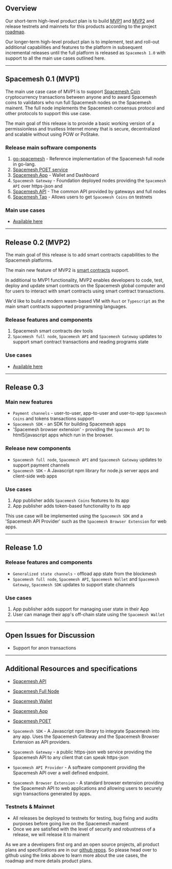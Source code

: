 ## Overview

Our short-term high-level product plan is to build [MVP1](mvp1.md) and [MVP2](mvp2.md) and release testnets and mainnets for this products according to the project [roadmap](https://github.com/spacemeshos/go-spacemesh/wiki/Roadmap).

Our longer-term high-level product plan is to implement, test and roll-out additional capabilities and features to the platform in subsequent incremental releases until the full platform is released as `Spacemesh 1.0` with support to all the main use cases outlined here.

---

## Spacemesh 0.1 (MVP1)

The main use case case of MVP1 is to support [Spacemesh Coin](spacemesh_coin.md) cryptocurrency transactions between anyone and to award Spacemesh coins to validators who run full Spacemesh nodes on the Spacemesh mainent. The full node implements the Spacemesh consensus protocol and other protocols to support this use case.

The main goal of this release is to provide a basic working version of a permissionless and trustless Internet money that is secure, decentralized and scalable without using POW or PoStake.

### Release main software components

1. [go-spacemesh](https://github.com/spacemeshos/go-spacemesh) - Reference implementation of the Spacemesh full node in go-lang.
2. [Spacemesh POET service](https://github.com/spacemeshos/POET)
3. [Spacemesh App](https://github.com/spacemeshos/app) - Wallet and Dashboard
4. `Spacemesh Gateway` - Foundation deployed nodes providing the `Spacemesh API` over https-json and
5. [Spacemesh API](https://github.com/spacemeshos/go-spacemesh/wiki/spacemesh-api) - The common API provided by gateways and full nodes
6. [Spacemesh Tap](tap.md) - Allows users to get `Spacemesh Coins` on testnets

### Main use cases
- [Available here](mvp1.md)

---

## Release 0.2 (MVP2)

The main goal of this release is to add smart contracts capabilities to the Spacemesh platforms.

The main new feature of MVP2 is [smart contracts](https://github.com/spacemeshos/go-spacemesh/wiki/Smart-Contracts) support.

In additional to MVP1 functionality, MVP2 enables developers to code, test, deploy and update smart contracts on the Spacemesh global computer and for users to interact with smart contracts using smart contract transactions.

We'd like to build a modern wasm-based VM with `Rust` or `Typescript` as the main smart contracts supported programming languages.

### Release features and components
1. Spacemesh smart contracts dev tools
2. `Spacemesh full node`, `Spacemesh API` and `Spacemesh Gateway` updates to support smart contract transactions and reading programs state

### Use cases
- [Available here](mvp2.md)

---

## Release 0.3

### Main new features
- `Payment channels` - user-to-user, app-to-user and user-to-app `Spacemesh Coins` and tokens transactions support
- `Spacemesh SDK` - an SDK for building Spacemesh apps
- 'Spacemesh browser extension' - providing the `Spacemesh API` to html5/javascript apps which run in the browser.

### Release new components
- `Spacemesh full node`, `Spacemesh API` and `Spacemesh Gateway` updates to support payment channels
- `Spacemesh SDK` - A Javascript npm library for node.js server apps and client-side web apps

### Use cases
1. App publisher adds `Spacemesh Coins` features to its app
2. App publisher adds token-based functionality to its app

This use case will be implemented using the `Spacemesh SDK` and a 'Spacemesh API Provider' such as the `Spacemesh Browser Extension` for web apps.

----

## Release 1.0

### Release features and components
- `Generalized state channels` - offload app state from the blockmesh
- `Spacemesh full node`, `Spacemesh API`, `Spacemesh Wallet` and `Spacemesh Gateway`, `Spacemesh SDK` updates to support state channels

### Use cases
1. App publisher adds support for managing user state in their App
2. User can manage their app's off-chain state using the `Spacemesh Wallet`

----

## Open Issues for Discussion

- Support for anon transactions

----
## Additional Resources and  specifications

- [Spacemesh API](https://github.com/spacemeshos/go-spacemesh/wiki/spacemesh-api)

- [Spacemesh Full Node](https://github.com/spacemeshos/go-spacemesh)

- [Spacemesh Wallet](https://github.com/spacemeshos/app/wiki/wallet)

- [Spacemesh App](https://github.com/spacemeshos/app)

- [Spacemesh POET](https://github.com/spacemeshos/poet)

- `Spacemesh SDK` - A Javascript npm library to integrate Spacemesh into any app. Uses the Spacemesh Gateway and the Spacemesh Browser Extension as API providers.
- `Spacemesh Gateway` - a public https-json web service providing the Spacemesh API to any client that can speak https-json

- `Spacemesh API Provider` - A software component providing the Spacemesh API over a well defined endpoint.

- `Spacemesh Browser Extension` - A standard browser extension providing the Spacemesh API to web applications and allowing users to securely sign transactions generated by apps.

### Testnets & Mainnet
- All releases be deployed to testnets for testing, bug fixing and audits purposes before going live on the Spacemesh mainent
- Once we are satisfied with the level of security and robustness of a release, we will release it to mainent

As we are a developers first org and an open source projects, all product plans and specifications are in our [github repos](https://github.com/spacemeshos). So please head over to github using the links above to learn more about the use cases, the roadmap and more details product plans.
